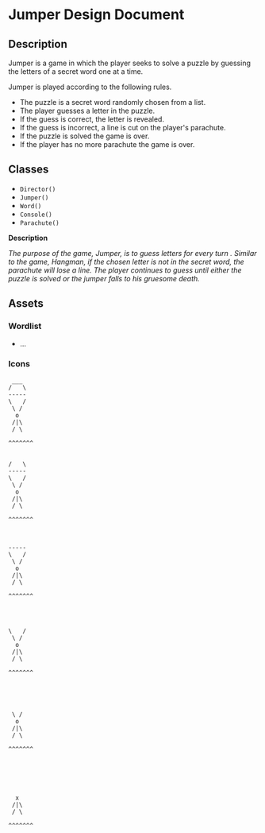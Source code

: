 # Jumper Design Document

## Description

Jumper is a game in which the player seeks to solve a puzzle by guessing the letters of a secret word one at a time.

Jumper is played according to the following rules.

* The puzzle is a secret word randomly chosen from a list.
* The player guesses a letter in the puzzle.
* If the guess is correct, the letter is revealed.
* If the guess is incorrect, a line is cut on the player's parachute.
* If the puzzle is solved the game is over.
* If the player has no more parachute the game is over.

## Classes

- `Director()`
- `Jumper()`
- `Word()`
- `Console()`
- `Parachute()`

**Description**

*The purpose of the game, Jumper, is to guess letters for every turn . Similar to the game, Hangman, if the chosen letter is not in the secret word, the parachute will lose a line. The player continues to guess until either the puzzle is solved or the jumper falls to his gruesome death.*

## Assets

### Wordlist

* ...

### Icons

```
 ___
/   \
-----
\   /
 \ /
  o
 /|\
 / \

^^^^^^^
```

```

/   \
-----
\   /
 \ /
  o
 /|\
 / \

^^^^^^^
```

```


-----
\   /
 \ /
  o
 /|\
 / \

^^^^^^^
```

```



\   /
 \ /
  o
 /|\
 / \

^^^^^^^
```

```




 \ /
  o
 /|\
 / \

^^^^^^^
```

```





  x
 /|\
 / \

^^^^^^^
```

